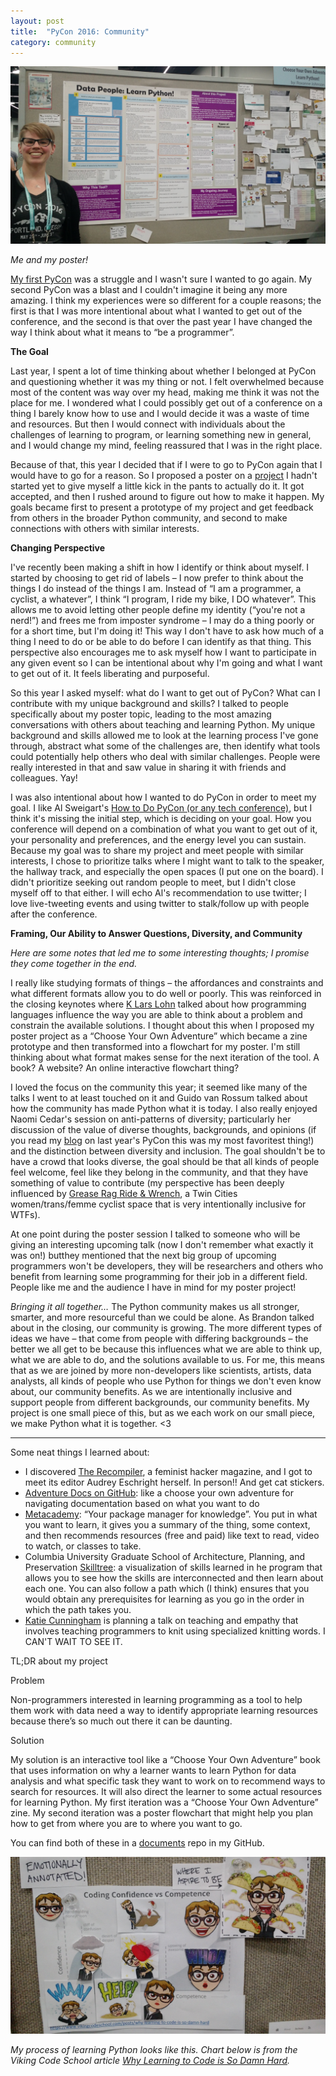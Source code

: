 ```yaml
---
layout: post
title:  "PyCon 2016: Community"
category: community
---
```


![PyCon Poster](/images/2016/pyconposter.jpg)

*Me and my poster!*

[My first PyCon](http://roxjohnson.com/community/2015/04/16/pycon.html) was a struggle and I wasn't sure I wanted to go again. My second PyCon was a blast and I couldn't imagine it being any more amazing. I think my experiences were so different for a couple reasons; the first is that I was more intentional about what I wanted to get out of the conference, and the second is that over the past year I have changed the way I think about what it means to “be a programmer”.


**The Goal**

Last year, I spent a lot of time thinking about whether I belonged at PyCon and questioning whether it was my thing or not. I felt overwhelmed because most of the content was way over my head, making me think it was not the place for me. I wondered what I could possibly get out of a conference on a thing I barely know how to use and I would decide it was a waste of time and resources. But then I would connect with individuals about the challenges of learning to program, or learning something new in general, and I would change my mind, feeling reassured that I was in the right place.


Because of that, this year I decided that if I were to go to PyCon again that I would have to go for a reason. So I proposed a poster on a [project](http://roxjohnson.com/notes/2016/04/25/zine.html) I hadn't started yet to give myself a little kick in the pants to actually do it. It got accepted, and then I rushed around to figure out how to make it happen. My goals became first to present a prototype of my project and get feedback from others in the broader Python community, and second to make connections with others with similar interests.


**Changing Perspective**

I've recently been making a shift in how I identify or think about myself. I started by choosing to get rid of labels – I now prefer to think about the things I do instead of the things I am. Instead of “I am a programmer, a cyclist, a whatever”, I think “I program, I ride my bike, I DO whatever”. This allows me to avoid letting other people define my identity (“you're not a nerd!”) and frees me from imposter syndrome – I may do a thing poorly or for a short time, but I'm doing it! This way I don't have to ask how much of a thing I need to do or be able to do before I can identify as that thing. This perspective also encourages me to ask myself how I want to participate in any given event so I can be intentional about why I'm going and what I want to get out of it. It feels liberating and purposeful.


So this year I asked myself: what do I want to get out of PyCon? What can I contribute with my unique background and skills? I talked to people specifically about my poster topic, leading to the most amazing conversations with others about teaching and learning Python. My unique background and skills allowed me to look at the learning process I've gone through, abstract what some of the challenges are, then identify what tools could potentially help others who deal with similar challenges. People were really interested in that and saw value in sharing it with friends and colleagues. Yay!


I was also intentional about how I wanted to do PyCon in order to meet my goal. I like Al Sweigart's [How to Do PyCon (or any tech conference)](https://automatetheboringstuff.com/how-to-do-pycon-or-any-tech-conference/), but I think it's missing the initial step, which is deciding on your goal. How you conference will depend on a combination of what you want to get out of it, your personality and preferences, and the energy level you can sustain. Because my goal was to share my project and meet people with similar interests, I chose to prioritize talks where I might want to talk to the speaker, the hallway track, and especially the open spaces (I put one on the board). I didn't prioritize seeking out random people to meet, but I didn't close myself off to that either. I will echo Al's recommendation to use twitter; I love live-tweeting events and using twitter to stalk/follow up with people after the conference.


**Framing, Our Ability to Answer Questions, Diversity, and Community**

*Here are some notes that led me to some interesting thoughts; I promise they come together in the end.*


I really like studying formats of things – the affordances and constraints and what different formats allow you to do well or poorly. This was reinforced in the closing keynotes where [K Lars Lohn](https://twitter.com/2braids) talked about how programming languages influence the way you are able to think about a problem and constrain the available solutions. I thought about this when I proposed my poster project as a “Choose Your Own Adventure” which became a zine prototype and then transformed into a flowchart for my poster. I'm still thinking about what format makes sense for the next iteration of the tool. A book? A website? An online interactive flowchart thing?


I loved the focus on the community this year; it seemed like many of the talks I went to at least touched on it and Guido van Rossum talked about how the community has made Python what it is today. I also really enjoyed Naomi Cedar's session on anti-patterns of diversity; particularly her discussion of the value of diverse thoughts, backgrounds, and opinions (if you read my [blog](http://roxjohnson.com/community/2015/04/16/pycon.html) on last year's PyCon this was my most favoritest thing!) and the distinction between diversity and inclusion. The goal shouldn't be to have a crowd that looks diverse, the goal should be that all kinds of people feel welcome, feel like they belong in the community, and that they have something of value to contribute (my perspective has been deeply influenced by [Grease Rag Ride & Wrench](http://greaserag.org/), a Twin Cities women/trans/femme cyclist space that is very intentionally inclusive for WTFs).


At one point during the poster session I talked to someone who will be giving an interesting upcoming talk (now I don't remember what exactly it was on!) butthey mentioned that the next big group of upcoming programmers won't be developers, they will be researchers and others who benefit from learning some programming for their job in a different field.  People like me and the audience I have in mind for my poster project!


*Bringing it all together…*
The Python community makes us all stronger, smarter, and more resourceful than we could be alone. As Brandon talked about in the closing, our community is growing. The more different types of ideas we have – that come from people with differing backgrounds – the better we all get to be because this influences what we are able to think up, what we are able to do, and the solutions available to us. For me, this means that as we are joined by more non-developers like scientists, artists, data analysts, all kinds of people who use Python for things we don't even know about, our community benefits. As we are intentionally inclusive and support people from different backgrounds, our community benefits. My project is one small piece of this, but as we each work on our small piece, we make Python what it is together. <3

---


Some neat things I learned about:

* I discovered [The Recompiler](https://recompilermag.com/), a feminist hacker magazine, and I got to meet its editor Audrey Eschright herself. In person!! And get cat stickers.
* [Adventure Docs on GitHub](https://github.com/lillian-gardenia-seabreeze/adventuredocs): like a choose your own adventure for navigating documentation based on what you want to do
* [Metacademy](https://www.metacademy.org/): “Your package manager for knowledge”. You put in what you want to learn, it gives you a summary of the thing, some context, and then recommends resources (free and paid) like text to read, video to watch, or classes to take.
* Columbia University Graduate School of Architecture, Planning, and Preservation [Skilltree](http://skilltree.gsapp.org/): a visualization of skills learned in he program that allows you to see how the skills are interconnected and then learn about each one. You can also follow a path which (I think) ensures that you would obtain any prerequisites for learning as you go in the order in which the path takes you.
* [Katie Cunningham](https://twitter.com/kcunning) is planning a talk on teaching and empathy that involves teaching programmers to knit using specialized knitting words. I CAN'T WAIT TO SEE IT.

TL;DR about my project

Problem

Non-programmers interested in learning programming as a tool to help them work with data need a way to identify appropriate learning resources because there’s so much out there it can be daunting.

Solution

My solution is an interactive tool like a “Choose Your Own Adventure” book that uses information on why a learner wants to learn Python for data analysis and what specific task they want to work on to recommend ways to search for resources. It will also direct the learner to some actual resources for learning Python.
My first iteration was a “Choose Your Own Adventure” zine.
My second iteration was a poster flowchart that might help you plan how to get from where you are to where you want to go.

You can find both of these in a [documents](https://github.com/roxanneminerals/documents) repo in my GitHub.

![Learning process](/images/2016/pyconpostercodinghard.jpg)

*My process of learning Python looks like this. Chart below is from the Viking Code School article [Why Learning to Code is So Damn Hard](https://www.vikingcodeschool.com/posts/why-learning-to-code-is-so-damn-hard).*
